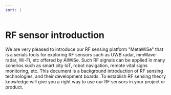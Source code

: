 ```yaml
---
sort: 1
---
```


# RF sensor introduction

We are very pleased to introduce our RF sensing platform "MetaWiSe" that is a serials tools for exploring RF sensors such as UWB radar, mmWave radar, Wi-Fi, etc offered by AIWiSe. Such RF signals can be applied in many scnerios such as smart city IoT, robot navigation, remote vital signs monitoring, etc. This document is a background introduction of RF sensing technologies, and their development boards. To establish RF sensing theory knowledge will give you a right way to use our RF sensors in your project or product.



